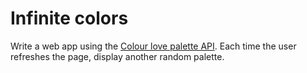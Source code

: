 # Infinite colors

Write a web app using the [Colour love palette API](http://www.colourlovers.com/api#palettes). Each time the user refreshes the page, display another random palette.
